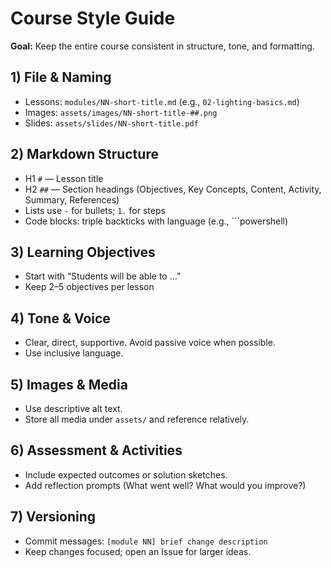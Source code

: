 # Course Style Guide

**Goal:** Keep the entire course consistent in structure, tone, and formatting.

## 1) File & Naming
- Lessons: `modules/NN-short-title.md` (e.g., `02-lighting-basics.md`)
- Images: `assets/images/NN-short-title-##.png`
- Slides: `assets/slides/NN-short-title.pdf`

## 2) Markdown Structure
- H1 `#` — Lesson title
- H2 `##` — Section headings (Objectives, Key Concepts, Content, Activity, Summary, References)
- Lists use `-` for bullets; `1.` for steps
- Code blocks: triple backticks with language (e.g., ```powershell)

## 3) Learning Objectives
- Start with “Students will be able to …”
- Keep 2–5 objectives per lesson

## 4) Tone & Voice
- Clear, direct, supportive. Avoid passive voice when possible.
- Use inclusive language.

## 5) Images & Media
- Use descriptive alt text.
- Store all media under `assets/` and reference relatively.

## 6) Assessment & Activities
- Include expected outcomes or solution sketches.
- Add reflection prompts (What went well? What would you improve?)

## 7) Versioning
- Commit messages: `[module NN] brief change description`
- Keep changes focused; open an Issue for larger ideas.
